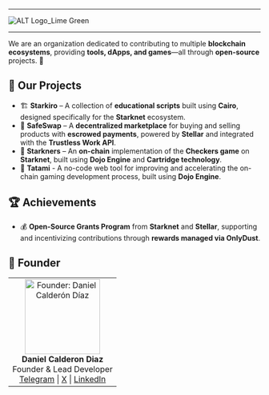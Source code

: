 
---

![ALT Logo_Lime Green](https://github.com/user-attachments/assets/e757c723-4342-4d87-8701-a4eb293bbeb5)

---

We are an organization dedicated to contributing to multiple **blockchain ecosystems**, providing **tools, dApps, and games**—all through **open-source** projects. 🚀  

## 🔨 Our Projects  

- 🏗️ **Starkiro** – A collection of **educational scripts** built using **Cairo**, designed specifically for the **Starknet** ecosystem.  
- 🔄 **SafeSwap** – A **decentralized marketplace** for buying and selling products with **escrowed payments**, powered by **Stellar** and integrated with the **Trustless Work API**.  
- 🎲 **Starkners** – An **on-chain** implementation of the **Checkers game** on **Starknet**, built using **Dojo Engine** and **Cartridge technology**.  
- 🥋 **Tatami** - A no-code web tool for improving and accelerating the on-chain gaming development process, built using **Dojo Engine**.

## 🏆 Achievements  

- 💰 **Open-Source Grants Program** from **Starknet** and **Stellar**, supporting and incentivizing contributions through **rewards managed via OnlyDust**.  


## 👤 Founder
<table> <tr> <td align="center"> <img src="https://github.com/user-attachments/assets/c9f33cbc-0995-496e-a171-3a4aefae5f76" width="150px;" alt="Founder: Daniel Calderón Díaz"/> <br /> <strong>Daniel Calderon Diaz</strong> <br /> Founder & Lead Developer <br /> <a href="https://t.me/danielcdz" target="_blank">Telegram</a> | <a href="https://twitter.com/danielcdz" target="_blank">X</a> | <a href="https://www.linkedin.com/in/daniel-calderon-diaz-50928022b" target="_blank">LinkedIn</a> </td> </tr> </table>
